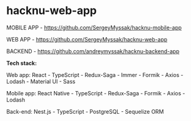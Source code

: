 # hacknu-web-app

MOBILE APP - https://github.com/SergeyMyssak/hacknu-mobile-app

WEB APP - https://github.com/SergeyMyssak/hacknu-web-app

BACKEND - https://github.com/andreymyssak/hacknu-backend-app


**Tech stack:**

Web app: React - TypeScript - Redux-Saga - Immer - Formik - Axios - Lodash - Material UI - Sass

Mobile app: React Native - TypeScript - Redux-Saga - Formik - Axios - Lodash

Back-end: Nest.js - TypeScript - PostgreSQL - Sequelize ORM

